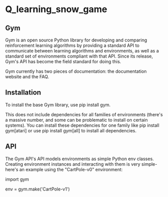 # Q_learning_snow_game

## Gym
Gym is an open source Python library for developing and comparing reinforcement learning algorithms by providing a standard API to communicate between learning algorithms and environments, as well as a standard set of environments compliant with that API. Since its release, Gym's API has become the field standard for doing this.

Gym currently has two pieces of documentation: the documentation website and the FAQ.

## Installation
To install the base Gym library, use pip install gym.

This does not include dependencies for all families of environments (there's a massive number, and some can be problematic to install on certain systems). You can install these dependencies for one family like pip install gym[atari] or use pip install gym[all] to install all dependencies.

## API
The Gym API's API models environments as simple Python env classes. Creating environment instances and interacting with them is very simple- here's an example using the "CartPole-v0" environment:

import gym 

env = gym.make('CartPole-v1')


        
